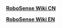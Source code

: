 **[RoboSense Wiki CN](https://rs-wiki-cn.readthedocs.io/)**  

**[RoboSense Wiki EN](https://rs-wiki-en.readthedocs.io/)**  
